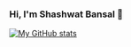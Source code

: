### Hi, I'm Shashwat Bansal 👋
[![My GitHub stats](https://github-readme-stats-self-chi-96.vercel.app/api?username=shashwatbansal1)](https://github.com/shashwatbansal1/github-readme-stats)
